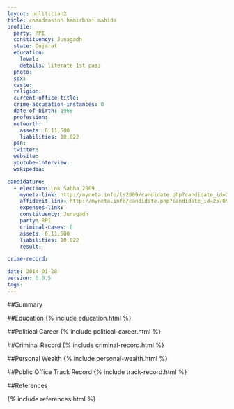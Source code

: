 ```yaml
---
layout: politician2
title: chandrasinh hamirbhai mahida
profile: 
  party: RPI
  constituency: Junagadh
  state: Gujarat
  education: 
    level: 
    details: literate 1st pass
  photo: 
  sex: 
  caste: 
  religion: 
  current-office-title: 
  crime-accusation-instances: 0
  date-of-birth: 1960
  profession: 
  networth: 
    assets: 6,11,500
    liabilities: 10,022
  pan: 
  twitter: 
  website: 
  youtube-interview: 
  wikipedia: 

candidature: 
  - election: Lok Sabha 2009
    myneta-link: http://myneta.info/ls2009/candidate.php?candidate_id=2570
    affidavit-link: http://myneta.info/candidate.php?candidate_id=2570&scan=original
    expenses-link: 
    constituency: Junagadh 
    party: RPI
    criminal-cases: 0
    assets: 6,11,500
    liabilities: 10,022
    result:  

crime-record: 

date: 2014-01-28
version: 0.0.5
tags: 
---
```

##Summary


##Education
{% include education.html %}


##Political Career
{% include political-career.html %}


##Criminal Record
{% include criminal-record.html %}


##Personal Wealth
{% include personal-wealth.html %}


##Public Office Track Record
{% include track-record.html %}


##References


{% include references.html %}